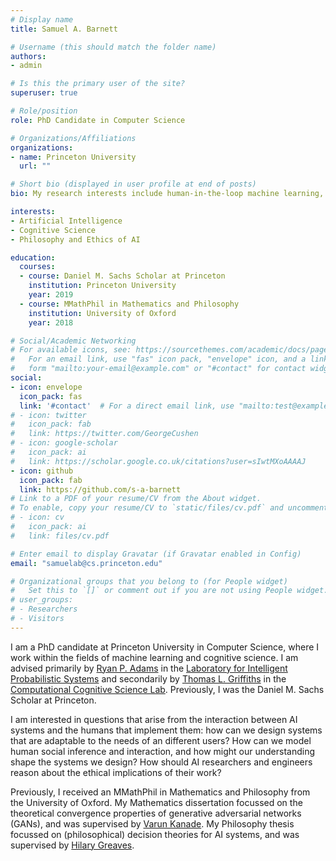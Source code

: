 ```yaml
---
# Display name
title: Samuel A. Barnett

# Username (this should match the folder name)
authors:
- admin

# Is this the primary user of the site?
superuser: true

# Role/position
role: PhD Candidate in Computer Science

# Organizations/Affiliations
organizations:
- name: Princeton University
  url: ""

# Short bio (displayed in user profile at end of posts)
bio: My research interests include human-in-the-loop machine learning, social cognition, and ethics.

interests:
- Artificial Intelligence
- Cognitive Science
- Philosophy and Ethics of AI

education:
  courses:
  - course: Daniel M. Sachs Scholar at Princeton
    institution: Princeton University
    year: 2019
  - course: MMathPhil in Mathematics and Philosophy
    institution: University of Oxford
    year: 2018

# Social/Academic Networking
# For available icons, see: https://sourcethemes.com/academic/docs/page-builder/#icons
#   For an email link, use "fas" icon pack, "envelope" icon, and a link in the
#   form "mailto:your-email@example.com" or "#contact" for contact widget.
social:
- icon: envelope
  icon_pack: fas
  link: '#contact'  # For a direct email link, use "mailto:test@example.org".
# - icon: twitter
#   icon_pack: fab
#   link: https://twitter.com/GeorgeCushen
# - icon: google-scholar
#   icon_pack: ai
#   link: https://scholar.google.co.uk/citations?user=sIwtMXoAAAAJ
- icon: github
  icon_pack: fab
  link: https://github.com/s-a-barnett
# Link to a PDF of your resume/CV from the About widget.
# To enable, copy your resume/CV to `static/files/cv.pdf` and uncomment the lines below.
# - icon: cv
#   icon_pack: ai
#   link: files/cv.pdf

# Enter email to display Gravatar (if Gravatar enabled in Config)
email: "samuelab@cs.princeton.edu"

# Organizational groups that you belong to (for People widget)
#   Set this to `[]` or comment out if you are not using People widget.
# user_groups:
# - Researchers
# - Visitors
---
```


I am a PhD candidate at Princeton University in Computer Science, where I work within the fields of machine learning and cognitive science. I am advised primarily by [Ryan P. Adams](https://www.cs.princeton.edu/~rpa/) in the [Laboratory for Intelligent Probabilistic Systems](lips.cs.princeton.edu/) and secondarily by [Thomas L. Griffiths](https://psych.princeton.edu/person/tom-griffiths) in the [Computational Cognitive Science Lab](http://cocosci.princeton.edu/). Previously, I was the Daniel M. Sachs Scholar at Princeton.

I am interested in questions that arise from the interaction between AI systems and the humans that implement them: how can we design systems that are adaptable to the needs of an different users? How can we model human social inference and interaction, and how might our understanding shape the systems we design? How should AI researchers and engineers reason about the ethical implications of their work?

Previously, I received an MMathPhil in Mathematics and Philosophy from the University of Oxford. My Mathematics dissertation focussed on the theoretical convergence properties of generative adversarial networks (GANs), and was supervised by [Varun Kanade](http://www.cs.ox.ac.uk/people/varun.kanade/myindex.html). My Philosophy thesis focussed on (philosophical) decision theories for AI systems, and was supervised by [Hilary Greaves](http://users.ox.ac.uk/~mert2255/).
